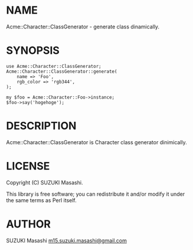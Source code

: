 # NAME

Acme::Character::ClassGenerator - generate class dinamically.

# SYNOPSIS

    use Acme::Character::ClassGenerator;
    Acme::Character::ClassGenerator::generate(
        name => 'Foo',
        rgb_color => 'rgb344',
    );

    my $foo = Acme::Character::Foo->instance;
    $foo->say('hogehoge');

# DESCRIPTION

Acme::Character::ClassGenerator is Character class generator dinimically.

# LICENSE

Copyright (C) SUZUKI Masashi.

This library is free software; you can redistribute it and/or modify
it under the same terms as Perl itself.

# AUTHOR

SUZUKI Masashi <m15.suzuki.masashi@gmail.com>

